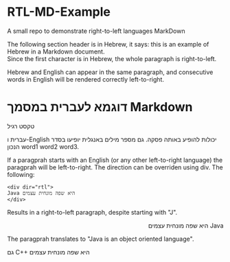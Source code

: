 # RTL-MD-Example
A small repo to demonstrate right-to-left languages MarkDown

The following section header is in Hebrew, it says: this is an example of Hebrew in a Markdown document.  
Since the first character is in Hebrew, the whole paragraph is right-to-left.

Hebrew and English can appear in the same paragraph, and consecutive words in English will be rendered correctly left-to-right.


# דוגמא לעברית במסמך Markdown
טקסט רגיל

עברית ו-English יכולות להופיע באותה פסקה. גם מספר מילים באנגלית יופיעו בסדר הנכון word1 word2 word3.

If a paragprah starts with an English (or any other left-to-right language) the paragprah will be left-to-right.  The direction can be overriden using div.
The following:

```
<div dir="rtl">
Java היא שפה מונחית עצמים
</div>
```

Results in a right-to-left paragraph, despite starting with "J".

<div dir="rtl">
Java היא שפה מונחית עצמים
</div>

The paragprah translates to "Java is an object oriented language".







גם C++ היא שפה מונחית עצמים
